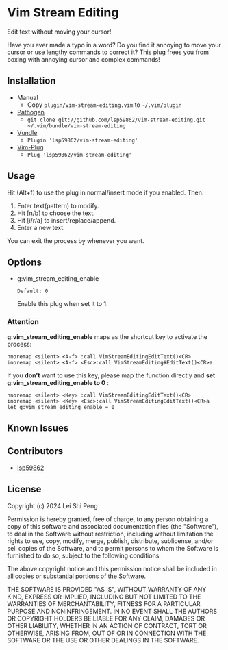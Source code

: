 Vim Stream Editing
==========

Edit text without moving your cursor!

Have you ever made a typo in a word? Do you find it annoying to move your cursor or use lengthy commands to correct it? This plug frees you from boxing with annoying cursor and complex commands!

Installation
------------

* Manual
  * Copy `plugin/vim-stream-editing.vim` to `~/.vim/plugin`
* [Pathogen](https://github.com/tpope/vim-pathogen)
  * `git clone git://github.com/lsp59862/vim-stream-editing.git ~/.vim/bundle/vim-stream-editing`
* [Vundle](https://github.com/VundleVim/Vundle.vim)
  * `Plugin 'lsp59862/vim-stream-editing'`
* [Vim-Plug](https://github.com/junegunn/vim-plug)
  * `Plug 'lsp59862/vim-stream-editing'`

Usage
--------

Hit <A-f>(Alt+f) to use the plug in normal/insert mode if you enabled. Then:

1. Enter text(pattern) to modify.
2. Hit [n/b] to choose the text.
3. Hit [i/r/a] to insert/replace/append.
4. Enter a new text.

You can exit the process by <Esc> whenever you want.

## Options

* g:vim_stream_editing_enable

      Default: 0

  Enable this plug when set it to 1.

### Attention

**g:vim_stream_editing_enable** maps <A-f> as the shortcut key to activate the process:

```
nnoremap <silent> <A-f> :call VimStreamEditingEditText()<CR>
inoremap <silent> <A-f> <Esc>:call VimStreamEditing#EditText()<CR>a      
```

If you **don't** want to use this key, please map the function directly and **set g:vim_stream_editing_enable to 0** :

    nnoremap <silent> <Key> :call VimStreamEditingEditText()<CR>
    inoremap <silent> <Key> <Esc>:call VimStreamEditingEditText()<CR>a
    let g:vim_stream_editing_enable = 0

Known Issues
------------

Contributors
------------

* [lsp59862](https://github.com/lsp59862)


License
-------

Copyright (c) 2024 Lei Shi Peng

Permission is hereby granted, free of charge, to any person obtaining a copy of this software and associated documentation files (the "Software"), to deal in the Software without restriction, including without limitation the rights to use, copy, modify, merge, publish, distribute, sublicense, and/or sell copies of the Software, and to permit persons to whom the Software is furnished to do so, subject to the following conditions:

The above copyright notice and this permission notice shall be included in all copies or substantial portions of the Software.

THE SOFTWARE IS PROVIDED "AS IS", WITHOUT WARRANTY OF ANY KIND, EXPRESS OR IMPLIED, INCLUDING BUT NOT LIMITED TO THE WARRANTIES OF MERCHANTABILITY, FITNESS FOR A PARTICULAR PURPOSE AND NONINFRINGEMENT. IN NO EVENT SHALL THE AUTHORS OR COPYRIGHT HOLDERS BE LIABLE FOR ANY CLAIM, DAMAGES OR OTHER LIABILITY, WHETHER IN AN ACTION OF CONTRACT, TORT OR OTHERWISE, ARISING FROM, OUT OF OR IN CONNECTION WITH THE SOFTWARE OR THE USE OR OTHER DEALINGS IN THE SOFTWARE.

